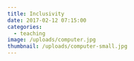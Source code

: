 ```yaml
---
title: Inclusivity
date: 2017-02-12 07:15:00
categories:
  - teaching
image: /uploads/computer.jpg
thumbnail: /uploads/computer-small.jpg
---
```

